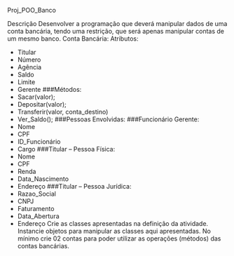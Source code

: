 Proj_POO_Banco

Descrição
Desenvolver a programação que deverá manipular dados de uma conta bancária, tendo uma
restrição, que será apenas manipular contas de um mesmo banco.
Conta Bancária:
Atributos:
- Titular
- Número
- Agência
- Saldo
- Limite
- Gerente
###Métodos:
- Sacar(valor);
- Depositar(valor);
- Transferir(valor, conta_destino)
- Ver_Saldo();
###Pessoas Envolvidas:
###Funcionário Gerente:
- Nome
- CPF
- ID_Funcionário
- Cargo
###Titular – Pessoa Física:
- Nome
- CPF
- Renda
- Data_Nascimento
- Endereço
###Titular – Pessoa Jurídica:
- Razao_Social
- CNPJ
- Faturamento
- Data_Abertura
- Endereço
Crie as classes apresentadas na definição da atividade.
Instancie objetos para manipular as classes aqui apresentadas. No mínimo crie 02 contas para
poder utilizar as operações (métodos) das contas bancárias.
